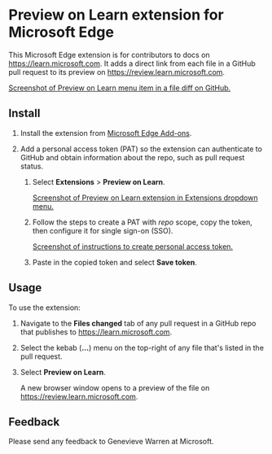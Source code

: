 # Preview on Learn extension for Microsoft Edge

This Microsoft Edge extension is for contributors to docs on <https://learn.microsoft.com>. It adds a direct link from each file in a GitHub pull request to its preview on <https://review.learn.microsoft.com>.

[Screenshot of Preview on Learn menu item in a file diff on GitHub.](./media/pol-menu-item.png)

## Install

1. Install the extension from [Microsoft Edge Add-ons](https://microsoftedge.microsoft.com/addons/Microsoft-Edge-Extensions-Home).
1. Add a personal access token (PAT) so the extension can authenticate to GitHub and obtain information about the repo, such as pull request status.

   1. Select **Extensions** > **Preview on Learn**.

      [Screenshot of Preview on Learn extension in Extensions dropdown menu.](./media/pol-extension.png)

   1. Follow the steps to create a PAT with *repo* scope, copy the token, then configure it for single sign-on (SSO).

      [Screenshot of instructions to create personal access token.](./media/token-instructions.png)

   1. Paste in the copied token and select **Save token**.

## Usage

To use the extension:

1. Navigate to the **Files changed** tab of any pull request in a GitHub repo that publishes to <https://learn.microsoft.com>.
1. Select the kebab (**...**) menu on the top-right of any file that's listed in the pull request.
1. Select **Preview on Learn**.

   A new browser window opens to a preview of the file on <https://review.learn.microsoft.com>.

## Feedback

Please send any feedback to Genevieve Warren at Microsoft.
